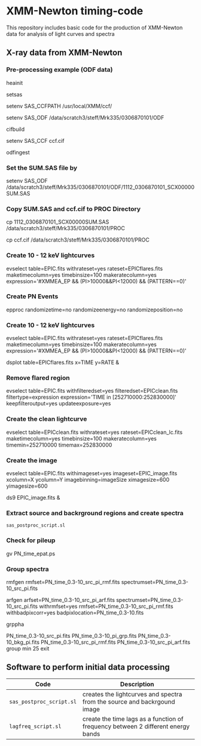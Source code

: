# XMM-Newton timing-code

This repository includes basic code for the production of XMM-Newton data for analysis of light curves and spectra

## X-ray data from XMM-Newton

### Pre-processing example (ODF data)

heainit

setsas

setenv SAS_CCFPATH /usr/local/XMM/ccf/

setenv SAS_ODF /data/scratch3/steff/Mrk335/0306870101/ODF

cifbuild

setenv SAS_CCF ccf.cif

odfingest

### Set the SUM.SAS file by
setenv SAS_ODF /data/scratch3/steff/Mrk335/0306870101/ODF/1112_0306870101_SCX00000SUM.SAS

### Copy SUM.SAS and ccf.cif to PROC Directory

cp 1112_0306870101_SCX00000SUM.SAS /data/scratch3/steff/Mrk335/0306870101/PROC

cp ccf.cif /data/scratch3/steff/Mrk335/0306870101/PROC

### Create 10 - 12 keV lightcurves

evselect table=EPIC.fits withrateset=yes rateset=EPICflares.fits maketimecolumn=yes timebinsize=100 makeratecolumn=yes expression='#XMMEA_EP && (PI>10000&&PI<12000) && (PATTERN==0)'

### Create PN Events

epproc randomizetime=no randomizeenergy=no randomizeposition=no

### Create 10 - 12 keV lightcurves

evselect table=EPIC.fits withrateset=yes rateset=EPICflares.fits maketimecolumn=yes timebinsize=100 makeratecolumn=yes expression='#XMMEA_EP && (PI>10000&&PI<12000) && (PATTERN==0)'

dsplot table=EPICflares.fits x=TIME y=RATE &

### Remove flared region

evselect table=EPIC.fits withfilteredset=yes filteredset=EPICclean.fits filtertype=expression  expression='TIME in [252710000:252830000]' keepfilteroutput=yes updateexposure=yes

### Create the clean lightcurve

evselect table=EPICclean.fits withrateset=yes rateset=EPICclean_lc.fits maketimecolumn=yes timebinsize=100 makeratecolumn=yes timemin=252710000 timemax=252830000

### Create the image

evselect table=EPIC.fits withimageset=yes imageset=EPIC_image.fits xcolumn=X ycolumn=Y imagebinning=imageSize ximagesize=600 yimagesize=600

ds9 EPIC_image.fits &

### Extract source and backrground regions and create spectra

`sas_postproc_script.sl`

### Check for pileup

gv PN_time_epat.ps

### Group spectra 

rmfgen rmfset=PN_time_0.3-10_src_pi_rmf.fits spectrumset=PN_time_0.3-10_src_pi.fits

arfgen arfset=PN_time_0.3-10_src_pi_arf.fits spectrumset=PN_time_0.3-10_src_pi.fits withrmfset=yes rmfset=PN_time_0.3-10_src_pi_rmf.fits withbadpixcorr=yes badpixlocation=PN_time_0.3-10.fits

grppha

PN_time_0.3-10_src_pi.fits
PN_time_0.3-10_pi_grp.fits
PN_time_0.3-10_bkg_pi.fits
PN_time_0.3-10_src_pi_rmf.fits
PN_time_0.3-10_src_pi_arf.fits
group min 25
exit

## Software to perform initial data processing

| Code                       | Description                                                                          |
|----------------------------|--------------------------------------------------------------------------------------|
| `sas_postproc_script.sl`   | creates the lightcurves and spectra from the source and backrgound image             |
| `lagfreq_script.sl`        | create the time lags as a function of frequency between 2 different energy bands     |






